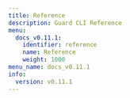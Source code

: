 ```yaml
---
title: Reference
description: Guard CLI Reference
menu:
  docs_v0.11.1:
    identifier: reference
    name: Reference
    weight: 1000
menu_name: docs_v0.11.1
info:
  version: v0.11.1
---
```


